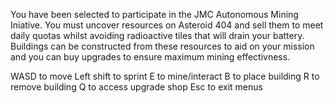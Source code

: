 You have been selected to participate in the JMC Autonomous Mining Iniative. You must uncover resources on Asteroid 404 and sell them to meet daily quotas whilst avoiding radioactive tiles that will drain your battery. Buildings can be constructed from these resources to aid on your mission and you can buy upgrades to ensure maximum mining effectivness.

WASD to move
Left shift to sprint
E to mine/interact
B to place building
R to remove building
Q to access upgrade shop
Esc to exit menus